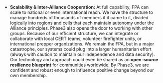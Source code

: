 - **Scalability & Inter-Alliance Cooperation:** At full capability, FPA can scale to national or even international reach. We have the structure to manage hundreds of thousands of members if it came to it, divided logically into regions and cells that each maintain autonomy under the Alliance principles. Phase3 also opens the door to working with other groups. Because of our efficient structure, we can integrate or collaborate with local CERT teams, volunteer firefighter units, or international prepper organizations. We remain the FPA, but in a major catastrophe, our systems could plug into a larger humanitarian effort (always with caution to maintain our independence and data security). Our technology and approach could even be shared as an **open-source resilience blueprint** for communities worldwide. By Phase3, we are confident and robust enough to influence positive change beyond our own membership.